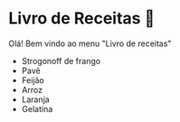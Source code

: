 # Livro de Receitas :orange_book:

Olá! Bem vindo ao menu "Livro de receitas"

- Strogonoff de frango
- Pavê
- Feijão
- Arroz
- Laranja
- Gelatina
